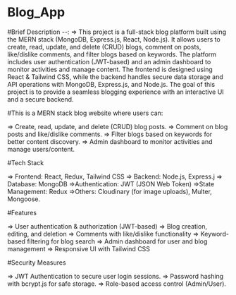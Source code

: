 # Blog_App

#Brief Description --:
      => This project is a full-stack blog platform built using the MERN stack (MongoDB, Express.js, React, Node.js). It allows users to create, read, update, and 
       delete (CRUD) blogs, comment on posts, like/dislike comments, and filter blogs based on keywords.
       The platform includes user authentication (JWT-based) and an admin dashboard to monitor activities and manage content. The frontend is designed using React 
       & Tailwind CSS, while the backend handles secure data storage and API operations with MongoDB, Express.js, and Node.js.
      The goal of this project is to provide a seamless blogging experience with an interactive UI and a secure backend.

      
#This is a MERN stack blog website where users can:

  => Create, read, update, and delete (CRUD) blog posts.
  => Comment on blog posts and like/dislike comments.
  => Filter blogs based on keywords for better content discovery.
  => Admin dashboard to monitor activities and manage users/content.

#Tech Stack

  => Frontend: React, Redux, Tailwind CSS
  => Backend: Node.js, Express.j
  => Database: MongoDB
  =>Authentication: JWT (JSON Web Token)
  =>State Management: Redux
  =>Others: Cloudinary (for image uploads), Multer, Mongoose.

#Features

  => User authentication & authorization (JWT-based)
  => Blog creation, editing, and deletion
  => Comments with like/dislike functionality
  => Keyword-based filtering for blog search
  => Admin dashboard for user and blog management
  => Responsive UI with Tailwind CSS

#Security Measures

  => JWT Authentication to secure user login sessions.
  => Password hashing with bcrypt.js for safe storage.
  => Role-based access control (Admin/User).
